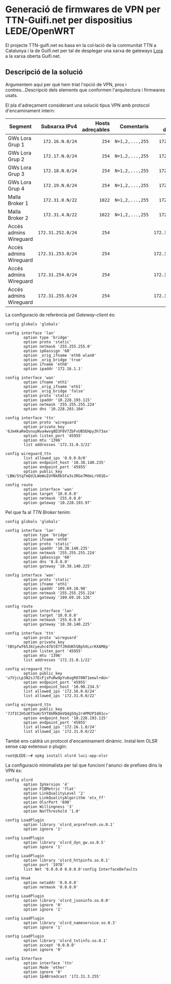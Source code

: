 # Generació de firmwares de VPN per TTN-Guifi.net per dispositius LEDE/OpenWRT

El projecte TTN-guifi.net es basa en la col·lació de la communitat TTN a Catalunya i la de Guifi.net per tal de desplegar una xarxa de gateways [Lora](https://en.wikipedia.org/wiki/LPWAN#LoRa) a la xarxa oberta Guifi.net.

## Descripció de la solució
Argumentem aquí per què hem triat l'opció de VPN, pros i contres...Descripció dels elements que conformen l'arquitectura i firmwares usats.

El pla d'adreçament considerant una solució tipus VPN amb protocol d'encaminament intern:

| Segment       | Subxarxa IPv4| Hosts adreçables | Comentaris  |Prefix d'agregació|
| ------------- |-------------:| -----:|--------:|--------:|
| GWs Lora Grup 1 | `172.16.N.0/24`| `254` | `N=1,2,...,255`|`172.16.0.0/14`|
| GWs Lora Grup 2 | `172.17.N.0/24`| `254` | `N=1,2,...,255`|`172.16.0.0/14`|
| GWs Lora Grup 3 | `172.18.N.0/24`| `254` | `N=1,2,...,255`|`172.16.0.0/14`|
| GWs Lora Grup 4 | `172.19.N.0/24`| `254` | `N=1,2,...,255`|`172.16.0.0/14`|
| Malla Broker 1| `172.31.0.N/22`| `1022`|`N=1,2,...,255`|`172.31.0.0/21`|
| Malla Broker 2| `172.31.4.N/22`| `1022`|`N=1,2,...,255`|`172.31.0.0/21`|
| Accés admins Wireguard | `172.31.252.0/24`| `254` | |`172.31.252.0/22`|
| Accés admins Wireguard | `172.31.253.0/24`| `254` | |`172.31.252.0/22`|
| Accés admins Wireguard | `172.31.254.0/24`| `254` | |`172.31.252.0/22`|
| Accés admins Wireguard | `172.31.255.0/24`| `254` | |`172.31.252.0/22`|



La configuració de referència pel *Gateway-client* és:
```
config globals 'globals'

config interface 'lan'
        option type 'bridge'
        option proto 'static'
        option netmask '255.255.255.0'
        option ip6assign '60'
        option _orig_ifname 'eth0 wlan0'
        option _orig_bridge 'true'
        option ifname 'eth0'
        option ipaddr '172.16.1.1'

config interface 'wan'
        option ifname 'eth1'
        option _orig_ifname 'eth1'
        option _orig_bridge 'false'
        option proto 'static'
        option ipaddr '10.228.193.115'
        option netmask '255.255.255.224'
        option dns '10.228.203.104'

config interface 'ttn'
        option proto 'wireguard'
        option private_key '6Jm4kaReQsnuyNva4wvg8D3F8V7ZbFvUB5EHpy3h73ax'
        option listen_port '45955'
        option mtu '1396'
        list addresses '172.31.0.3/22'

config wireguard_ttn
        list allowed_ips '0.0.0.0/0'
        option endpoint_host '10.38.140.235'
        option endpoint_port '45955'
        option public_key 'LBW/StqTmQdJLWeWuIUYNkRbSFa3s3RGe7MdeLrV01E='

config route
        option interface 'wan'
        option target '10.0.0.0'
        option netmask '255.0.0.0'
        option gateway '10.228.193.97'
```
Pel que fa al *TTN Broker* tenim:
```
config globals 'globals'

config interface 'lan'
        option type 'bridge'
        option ifname 'eth0'
        option proto 'static'
        option ipaddr '10.38.140.235'
        option netmask '255.255.255.224'
        option ip6assign '60'
        option dns '8.8.8.8'
        option gateway '10.38.140.225'

config interface 'wan'
        option proto 'static'
        option ifname 'eth1'
        option ipaddr '109.69.10.98'
        option netmask '255.255.255.224'
        option gateway '109.69.10.126'

config route
        option interface 'lan'
        option target '10.0.0.0'
        option netmask '255.0.0.0'
        option gateway '10.38.140.225'

config interface 'ttn'
        option proto 'wireguard'
        option private_key 'tBtpfwf65JkCyeuhc47bt87fJRdUKhSBphXLxrKXAM8p'
        option listen_port '45955'
        option mtu '1396'
        list addresses '172.31.0.1/22'

config wireguard_ttn
        option public_key 'u7VjcLp3N2sJ7EcFjsPuRw9pYu6ogRO70NT1eewl+AU='
        option endpoint_port '45955'
        option endpoint_host '10.90.234.5'
        list allowed_ips '172.16.0.0/24'
        list allowed_ips '172.31.0.0/22'

config wireguard_ttn
        option public_key '7JfICIH5zKTSoH/5YT8kMkDmVQdg5Oy2r4PM2PId81c='
        option endpoint_host '10.228.193.115'
        option endpoint_port '45955'
        list allowed_ips '172.16.1.0/24'
        list allowed_ips '172.31.0.0/22'
```

També ens caldrà un protocol d'encaminament dinàmic. Instal·lem OLSR sense cap extensuo o plugin:
```
root@LEDE:~# opkg install olsrd luci-app-olsr
```
La configuració minimalista per tal que funcioni l'anunci de prefixes dins la VPN és:
```
config olsrd             
        option IpVersion '4'
        option FIBMetric 'flat'
        option LinkQualityLevel '2'
        option LinkQualityAlgorithm 'etx_ff'
        option OlsrPort '698'
        option Willingness '3'
        option NatThreshold '1.0'

config LoadPlugin
        option library 'olsrd_arprefresh.so.0.1'
        option ignore '1'

config LoadPlugin
        option library 'olsrd_dyn_gw.so.0.5'
        option ignore '1'

config LoadPlugin
        option library 'olsrd_httpinfo.so.0.1'
        option port '1978'
        list Net '0.0.0.0 0.0.0.0'config InterfaceDefaults

config Hna4
        option netaddr '0.0.0.0'
        option netmask '0.0.0.0'

config LoadPlugin
        option library 'olsrd_jsoninfo.so.0.0'
        option ignore '0'
        option ignore '1'

config LoadPlugin
        option library 'olsrd_nameservice.so.0.3'
        option ignore '1'

config LoadPlugin
        option library 'olsrd_txtinfo.so.0.1'
        option accept '0.0.0.0'
        option ignore '0'

config Interface
        option interface 'ttn'
        option Mode 'ether'
        option ignore '0'
        option Ip4Broadcast '172.31.3.255'
```
